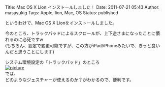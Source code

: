 Title: Mac OS X Lion インストールしました！
Date: 2011-07-21 05:43
Author: masayukig
Tags: Apple, lion, Mac, OS
Status: published


というわけで、Mac OS X Lionをインストールしました。  

今のところ、トラックパッドによるスクロールが、上下逆さまになったことに慣れるのに必死ですw  
(もちろん、設定で変更可能ですが、この方がiPad/iPhoneみたいで、きっと良いんだと思うことにします)

システム環境設定の「トラックパッド」のところ  
[![picture](https://lh6.googleusercontent.com/-f9NaPsKenmo/Tjr6xcCGivI/AAAAAAAAg6M/GW4ygmcTaqw/s288/5958547975_802fe61e7b_o.png)
](https://picasaweb.google.com/lh/photo/FGVjJpyGSCztyBKrzx4zXA?feat=embedwebsite)  
では、  
どのようなジェスチャーが使えるのか？がわかるので、便利です。
